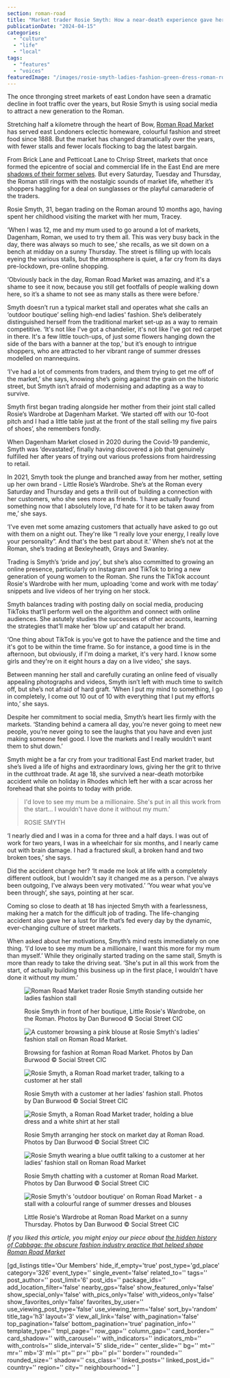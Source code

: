 ```yaml
---
section: roman-road
title: "Market trader Rosie Smyth: How a near-death experience gave her a lust for life and trading on the Roman"
publicationDate: "2024-04-15"
categories: 
  - "culture"
  - "life"
  - "local"
tags: 
  - "features"
  - "voices"
featuredImage: "/images/rosie-smyth-ladies-fashion-green-dress-roman-road-market-bow.jpg"
---
```


The once thronging street markets of east London have seen a dramatic decline in foot traffic over the years, but Rosie Smyth is using social media to attract a new generation to the Roman. 

Stretching half a kilometre through the heart of Bow, [Roman Road Market](https://romanroadlondon.com/roman-road-market-history/) has served east Londoners eclectic homeware, colourful fashion and street food since 1888. But the market has changed dramatically over the years, with fewer stalls and fewer locals flocking to bag the latest bargain.

From Brick Lane and Petticoat Lane to Chrisp Street, markets that once formed the epicentre of social and commercial life in the East End are mere [shadows of their former selves](https://www.mylondon.news/news/east-london-news/london-market-yuppies-greasy-spoon-25760270?int_source=nba). But every Saturday, Tuesday and Thursday, the Roman still rings with the nostalgic sounds of market life, whether it’s shoppers haggling for a deal on sunglasses or the playful camaraderie of the traders.

Rosie Smyth, 31, began trading on the Roman around 10 months ago, having spent her childhood visiting the market with her mum, Tracey.

‘When I was 12, me and my mum used to go around a lot of markets, Dagenham, Roman, we used to try them all. This was very busy back in the day, there was always so much to see,’ she recalls, as we sit down on a bench at midday on a sunny Thursday. The street is filling up with locals eyeing the various stalls, but the atmosphere is quiet, a far cry from its days pre-lockdown, pre-online shopping.

‘Obviously back in the day, Roman Road Market was amazing, and it's a shame to see it now, because you still get footfalls of people walking down here, so it’s a shame to not see as many stalls as there were before.’

Smyth doesn’t run a typical market stall and operates what she calls an ‘outdoor boutique’ selling high-end ladies' fashion. She’s deliberately distinguished herself from the traditional market set-up as a way to remain competitive. ‘It's not like I've got a chandelier, it's not like I've got red carpet in there. It's a few little touch-ups, of just some flowers hanging down the side of the bars with a banner at the top,’ but it’s enough to intrigue shoppers, who are attracted to her vibrant range of summer dresses modelled on mannequins.

‘I've had a lot of comments from traders, and them trying to get me off of the market,’ she says, knowing she’s going against the grain on the historic street, but Smyth isn’t afraid of modernising and adapting as a way to survive.

Smyth first began trading alongside her mother from their joint stall called Rosie’s Wardrobe at Dagenham Market. ‘We started off with our 10-foot pitch and I had a little table just at the front of the stall selling my five pairs of shoes’, she remembers fondly.

When Dagenham Market closed in 2020 during the Covid-19 pandemic, Smyth was ‘devastated’, finally having discovered a job that genuinely fulfilled her after years of trying out various professions from hairdressing to retail.

In 2021, Smyth took the plunge and branched away from her mother, setting up her own brand - Little Rosie’s Wardrobe. She’s at the Roman every Saturday and Thursday and gets a thrill out of building a connection with her customers, who she sees more as friends. ‘I have actually found something now that I absolutely love, I'd hate for it to be taken away from me,’ she says.

‘I've even met some amazing customers that actually have asked to go out with them on a night out. They're like “I really love your energy, I really love your personality”. And that's the best part about it.’ When she’s not at the Roman, she’s trading at Bexleyheath, Grays and Swanley. 

Trading is Smyth’s ‘pride and joy’, but she’s also committed to growing an online presence, particularly on Instagram and TikTok to bring a new generation of young women to the Roman. She runs the TikTok account Rosie's Wardrobe with her mum, uploading ‘come and work with me today’ snippets and live videos of her trying on her stock.

Smyth balances trading with posting daily on social media, producing TikToks that’ll perform well on the algorithm and connect with online audiences. She astutely studies the successes of other accounts, learning the strategies that’ll make her ‘blow up’ and catapult her brand.

‘One thing about TikTok is you've got to have the patience and the time and it's got to be within the time frame. So for instance, a good time is in the afternoon, but obviously, if I'm doing a market, it's very hard. I know some girls and they're on it eight hours a day on a live video,' she says.

Between manning her stall and carefully curating an online feed of visually appealing photographs and videos, Smyth isn’t left with much time to switch off, but she’s not afraid of hard graft. ‘When I put my mind to something, I go in completely, I come out 10 out of 10 with everything that I put my efforts into,’ she says.

Despite her commitment to social media, Smyth’s heart lies firmly with the markets. ‘Standing behind a camera all day, you're never going to meet new people, you’re never going to see the laughs that you have and even just making someone feel good. I love the markets and I really wouldn't want them to shut down.’

Smyth might be a far cry from your traditional East End market trader, but she’s lived a life of highs and extraordinary lows, giving her the grit to thrive in the cutthroat trade. At age 18, she survived a near-death motorbike accident while on holiday in Rhodes which left her with a scar across her forehead that she points to today with pride. 

> I'd love to see my mum be a millionaire. She's put in all this work from the start... I wouldn't have done it without my mum.’  
> 
> ROSIE SMYTH

‘I nearly died and I was in a coma for three and a half days. I was out of work for two years, I was in a wheelchair for six months, and I nearly came out with brain damage. I had a fractured skull, a broken hand and two broken toes,’ she says.

Did the accident change her? ‘It made me look at life with a completely different outlook, but I wouldn't say it changed me as a person. I've always been outgoing, I've always been very motivated.’ ‘You wear what you’ve been through’, she says, pointing at her scar.

Coming so close to death at 18 has injected Smyth with a fearlessness, making her a match for the difficult job of trading. The life-changing accident also gave her a lust for life that’s fed every day by the dynamic, ever-changing culture of street markets.

When asked about her motivations, Smyth’s mind rests immediately on one thing. ‘I'd love to see my mum be a millionaire, I want this more for my mum than myself.’ While they originally started trading on the same stall, Smyth is more than ready to take the driving seat. ‘She's put in all this work from the start, of actually building this business up in the first place, I wouldn't have done it without my mum.’

<figure>

![Roman Road Market trader Rosie Smyth standing outside her ladies fashion stall](/images/rosie-smyth-east-end-roman-road-market-trader-ladies-fashion-stall.jpg)

<figcaption>

Rosie Smyth in front of her boutique, Little Rosie's Wardrobe, on the Roman. Photos by Dan Burwood © Social Street CIC

</figcaption>

</figure>

<figure>

![A customer browsing a pink blouse at Rosie Smyth's ladies' fashion stall on Roman Road Market.](/images/roman-road-market-ladies-fashion-stall-rosie-smyth-1024x683.jpg)

<figcaption>

Browsing for fashion at Roman Road Market. Photos by Dan Burwood © Social Street CIC

</figcaption>

</figure>

<figure>

![Rosie Smyth, a Roman Road market trader, talking to a customer at her stall](/images/rosie-smyth-customer-ladies-fashion-stall-roman-road-market-trader.jpg)

<figcaption>

Rosie Smyth with a customer at her ladies' fashion stall. Photos by Dan Burwood © Social Street CIC

</figcaption>

</figure>

<figure>

![Rosie Smyth, a Roman Road Market trader, holding a blue dress and a white shirt at her stall](/images/rosie-smyth-roman-road-market-trader-with-clothes-bow.jpg)

<figcaption>

Rosie Smyth arranging her stock on market day at Roman Road. Photos by Dan Burwood © Social Street CIC

</figcaption>

</figure>

<figure>

![Rosie Smyth wearing a blue outfit talking to a customer at her ladies' fashion stall on Roman Road Market](/images/rosie-smyth-customer-ladies-fashion-roman-road-market-bow-1024x683.jpg)

<figcaption>

Rosie Smyth chatting with a customer at Roman Road Market. Photos by Dan Burwood © Social Street CIC

</figcaption>

</figure>

<figure>

![Rosie Smyth's 'outdoor boutique' on Roman Road Market - a stall with a colourful range of summer dresses and blouses](/images/roman-road-market-bow-ladies-fashion-stall-1024x683.jpg)

<figcaption>

Little Rosie's Wardrobe at Roman Road Market on a sunny Thursday. Photos by Dan Burwood © Social Street CIC

</figcaption>

</figure>

_If you liked this article, you might enjoy our piece about_ [_the hidden history of Cabbage: the obscure fashion industry practice that helped shape Roman Road Market_](https://romanroadlondon.com/cabbage-clothing-fashion-industry-practice-east-end-market-history/)

\[gd\_listings title='Our Members' hide\_if\_empty='true' post\_type='gd\_place' category='326' event\_type='' single\_event='false' related\_to='' tags='' post\_author='' post\_limit='6' post\_ids='' package\_ids='' add\_location\_filter='false' nearby\_gps='false' show\_featured\_only='false' show\_special\_only='false' with\_pics\_only='false' with\_videos\_only='false' show\_favorites\_only='false' favorites\_by\_user='' use\_viewing\_post\_type='false' use\_viewing\_term='false' sort\_by='random' title\_tag='h3' layout='3' view\_all\_link='false' with\_pagination='false' top\_pagination='false' bottom\_pagination='true' pagination\_info='' template\_type='' tmpl\_page='' row\_gap='' column\_gap='' card\_border='' card\_shadow='' with\_carousel='' with\_indicators='' indicators\_mb='' with\_controls='' slide\_interval='5' slide\_ride='' center\_slide='' bg='' mt='' mr='' mb='3' ml='' pt='' pr='' pb='' pl='' border='' rounded='' rounded\_size='' shadow='' css\_class='' linked\_posts='' linked\_post\_id='' country='' region='' city='' neighbourhood='' \]
